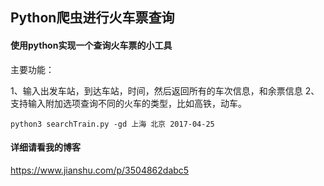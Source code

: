 ## Python爬虫进行火车票查询

#### 使用python实现一个查询火车票的小工具
主要功能：

1、输入出发车站，到达车站，时间，然后返回所有的车次信息，和余票信息
2、支持输入附加选项查询不同的火车的类型，比如高铁，动车。


```
python3 searchTrain.py -gd 上海 北京 2017-04-25
```


#### 详细请看我的博客
https://www.jianshu.com/p/3504862dabc5